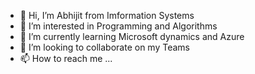 - 👋 Hi, I’m Abhijit from Imformation Systems
- 👀 I’m interested in Programming and Algorithms
- 🌱 I’m currently learning Microsoft dynamics and Azure
- 💞️ I’m looking to collaborate on my Teams
- 📫 How to reach me ...

<!---
Jewelomb/Jewelomb is a ✨ special ✨ repository because its `README.md` (this file) appears on your GitHub profile.
You can click the Preview link to take a look at your changes.
--->
